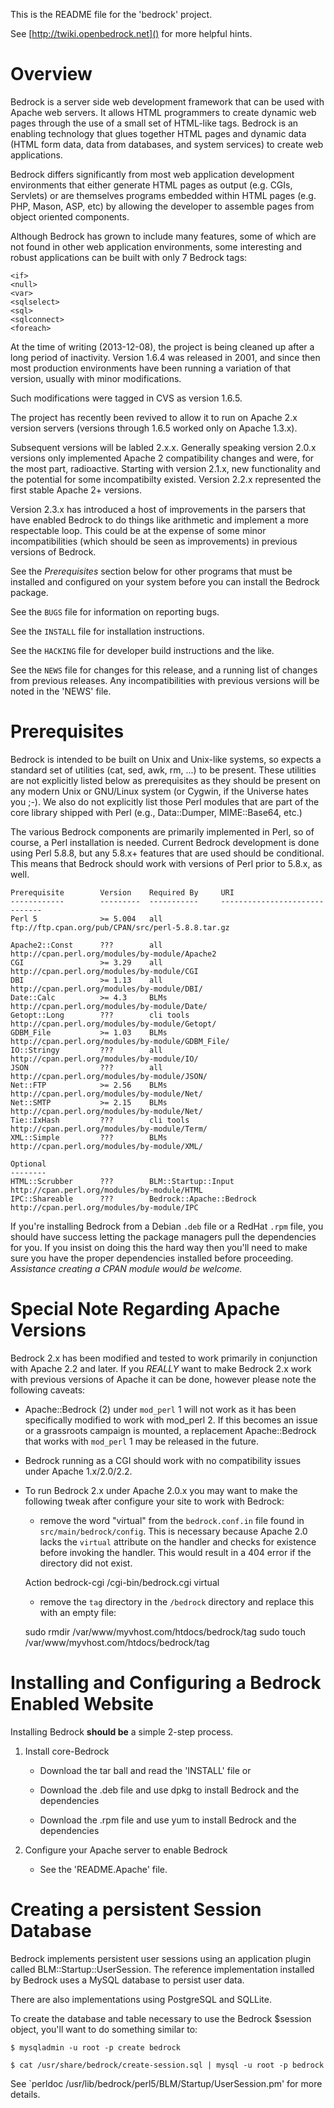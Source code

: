 This is the README file for the 'bedrock' project.

See [http://twiki.openbedrock.net]() for more helpful hints.

# Overview

Bedrock is a server side web development framework that can be used
with Apache web servers. It allows HTML programmers to create dynamic
web pages through the use of a small set of HTML-like tags. Bedrock is
an enabling technology that glues together HTML pages and dynamic data
(HTML form data, data from databases, and system services) to create
web applications.

Bedrock differs significantly from most web application development
environments that either generate HTML pages as output (e.g. CGIs,
Servlets) or are themselves programs embedded within HTML pages
(e.g. PHP, Mason, ASP, etc) by allowing the developer to assemble
pages from object oriented components.

Although Bedrock has grown to include many features, some of which are
not found in other web application environments, some interesting and
robust applications can be built with only 7 Bedrock tags:

    <if>
    <null>
    <var>
    <sqlselect>
    <sql>
    <sqlconnect>
    <foreach>

At the time of writing (2013-12-08), the project is being cleaned up
after a long period of inactivity. Version 1.6.4 was released in 2001,
and since then most production environments have been running a
variation of that version, usually with minor modifications.

Such modifications were tagged in CVS as version 1.6.5.

The project has recently been revived to allow it to run on Apache 2.x
version servers (versions through 1.6.5 worked only on Apache 1.3.x).

Subsequent versions will be labled 2.x.x.  Generally speaking version
2.0.x versions only implemented Apache 2 compatibility changes and
were, for the most part, radioactive.  Starting with version 2.1.x,
new functionality and the potential for some incompatibilty existed.
Version 2.2.x represented the first stable Apache 2+ versions.

Version 2.3.x has introduced a host of improvements in the parsers
that have enabled Bedrock to do things like arithmetic and implement a
more respectable <while> loop.  This could be at the expense of some
minor incompatibilities (which should be seen as improvements) in
previous versions of Bedrock.

See the *Prerequisites* section below for other programs that must be
installed and configured on your system before you can install the Bedrock
package.

See the `BUGS` file for information on reporting bugs.

See the `INSTALL` file for installation instructions.

See the `HACKING` file for developer build instructions and the like.

See the `NEWS` file for changes for this release, and a running list of
changes from previous releases. Any incompatibilities with previous versions
will be noted in the 'NEWS' file.

# Prerequisites

Bedrock is intended to be built on Unix and Unix-like systems, so expects a
standard set of utilities (cat, sed, awk, rm, ...) to be present. These
utilities are not explicitly listed below as prerequisites as they should be
present on any modern Unix or GNU/Linux system (or Cygwin, if the Universe
hates you ;-). We also do not explicitly list those Perl modules that are part
of the core library shipped with Perl (e.g., Data::Dumper, MIME::Base64, etc.)

The various Bedrock components are primarily implemented in Perl, so of
course, a Perl installation is needed. Current Bedrock development is done
using Perl 5.8.8, but any 5.8.x+ features that are used should be
conditional. This means that Bedrock should work with versions of Perl prior
to 5.8.x, as well.

    Prerequisite        Version    Required By     URI
    ------------        ---------  -----------     ------------------------------
    Perl 5              >= 5.004   all             ftp://ftp.cpan.org/pub/CPAN/src/perl-5.8.8.tar.gz

    Apache2::Const      ???        all             http://cpan.perl.org/modules/by-module/Apache2
    CGI                 >= 3.29    all             http://cpan.perl.org/modules/by-module/CGI
    DBI                 >= 1.13    all             http://cpan.perl.org/modules/by-module/DBI/
    Date::Calc          >= 4.3     BLMs            http://cpan.perl.org/modules/by-module/Date/
    Getopt::Long        ???        cli tools       http://cpan.perl.org/modules/by-module/Getopt/
    GDBM_File           >= 1.03    BLMs            http://cpan.perl.org/modules/by-module/GDBM_File/
    IO::Stringy         ???        all             http://cpan.perl.org/modules/by-module/IO/
    JSON                ???        all             http://cpan.perl.org/modules/by-module/JSON/
    Net::FTP            >= 2.56    BLMs            http://cpan.perl.org/modules/by-module/Net/
    Net::SMTP           >= 2.15    BLMs            http://cpan.perl.org/modules/by-module/Net/
    Tie::IxHash         ???        cli tools       http://cpan.perl.org/modules/by-module/Term/
    XML::Simple         ???        BLMs            http://cpan.perl.org/modules/by-module/XML/

    Optional
    --------            
    HTML::Scrubber      ???        BLM::Startup::Input  http://cpan.perl.org/modules/by-module/HTML
    IPC::Shareable      ???        Bedrock::Apache::Bedrock http://cpan.perl.org/modules/by-module/IPC

If you're installing Bedrock from a Debian `.deb` file or a RedHat
`.rpm` file, you should have success letting the package managers pull
the dependencies for you.  If you insist on doing this the hard way
then you'll need to make sure you have the proper dependencies
installed before proceeding. _Assistance creating a CPAN module would
be welcome._

# Special Note Regarding Apache Versions

Bedrock 2.x has been modified and tested to work primarily in
conjunction with Apache 2.2 and later.  If you *REALLY* want to make
Bedrock 2.x work with previous versions of Apache it can be done,
however please note the following caveats:

- Apache::Bedrock (2) under `mod_perl` 1 will not work as it has been
specifically modified to work with mod_perl 2.  If this becomes an
issue or a grassroots campaign is mounted, a replacement
Apache::Bedrock that works with `mod_perl` 1 may be released in the
future.

- Bedrock running as a CGI should work with no compatibility issues
under Apache 1.x/2.0/2.2.

- To run Bedrock 2.x under Apache 2.0.x you may want to make the
following tweak after configure your site to work with Bedrock:

    - remove the word "virtual" from the `bedrock.conf.in` file found in
`src/main/bedrock/config`.  This is necessary because Apache 2.0 lacks
the `virtual` attribute on the handler and checks for existence
before invoking the handler.  This would result in a 404 error
if the directory did not exist.

    Action        bedrock-cgi /cgi-bin/bedrock.cgi virtual

    - remove the `tag` directory in the `/bedrock` directory and
replace this with an empty file:


    sudo rmdir /var/www/myvhost.com/htdocs/bedrock/tag
    sudo touch /var/www/myvhost.com/htdocs/bedrock/tag

# Installing and Configuring a Bedrock Enabled Website

Installing Bedrock __should be__ a simple 2-step process.

1. Install core-Bedrock

   - Download the tar ball and read the 'INSTALL' file or

   - Download the .deb file and use dpkg to install Bedrock and the dependencies

   - Download the .rpm file and use yum to install Bedrock and the
     dependencies

2. Configure your Apache server to enable Bedrock

   - See the 'README.Apache' file.


# Creating a persistent Session Database

Bedrock implements persistent user sessions using an application
plugin called BLM::Startup::UserSession.  The reference implementation
installed by Bedrock uses a MySQL database to persist user data.

There are also implementations using PostgreSQL and SQLLite.

To create the database and table necessary to use the Bedrock $session
object, you'll want to do something similar to:

    $ mysqladmin -u root -p create bedrock

    $ cat /usr/share/bedrock/create-session.sql | mysql -u root -p bedrock

See `perldoc /usr/lib/bedrock/perl5/BLM/Startup/UserSession.pm' for
more details.
